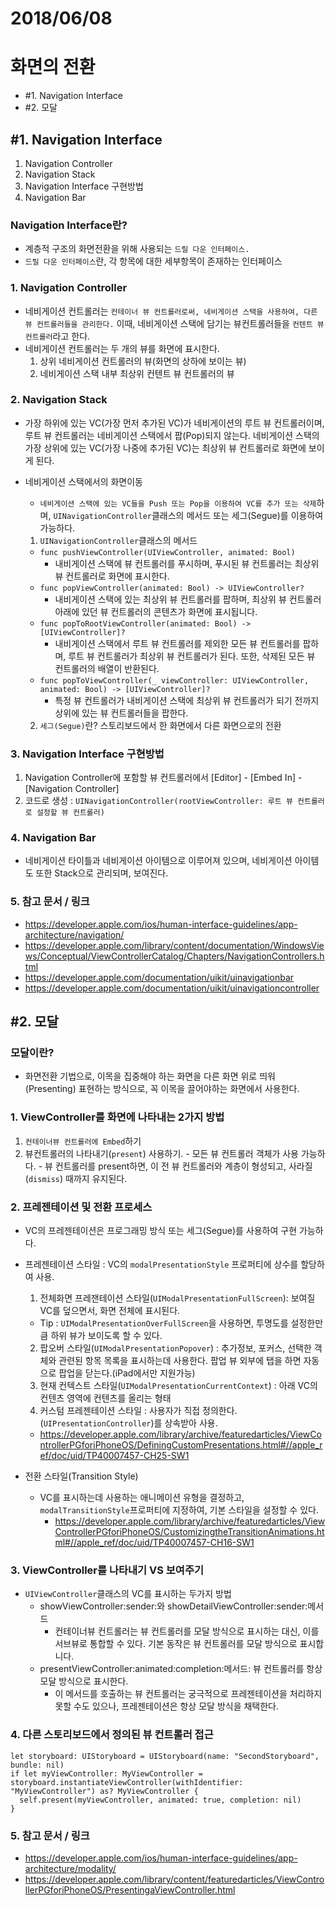 # 2018/06/08
# 화면의 전환
  - #1. Navigation Interface
  - #2. 모달

## #1. Navigation Interface

1. Navigation Controller
2. Navigation Stack
3. Navigation Interface 구현방법
4. Navigation Bar

###  Navigation Interface란?
  - 계층적 구조의 화면전환을 위해 사용되는 ``드릴 다운 인터페이스.``
  - ``드릴 다운 인터페이스``란, 각 항목에 대한 세부항목이 존재하는 인터페이스

### 1. Navigation Controller
  - 네비게이션 컨트롤러는 ``컨테이너 뷰 컨트롤러로써, 네비게이션 스택을 사용하여, 다른 뷰 컨트롤러들을 관리한다.`` 이때, 네비게이션 스택에 담기는 뷰컨트롤러들을 ``컨텐트 뷰 컨트롤러``라고 한다.
  - 네비게이션 컨트롤러는 두 개의 뷰를 화면에 표시한다.
    1. 상위 네비게이션 컨트롤러의 뷰(화면의 상하에 보이는 뷰)
    2. 네비게이션 스택 내부 최상위 컨텐트 뷰 컨트롤러의 뷰

### 2. Navigation Stack
  - 가장 하위에 있는 VC(가장 먼저 추가된 VC)가 네비게이션의 루트 뷰 컨트롤러이며, 루트 뷰 컨트롤러는 네비게이션 스택에서 팝(Pop)되지 않는다. 네비게이션 스택의 가장 상위에 있는 VC(가장 나중에 추가된 VC)는 최상위 뷰 컨트롤러로 화면에 보이게 된다.
  - 네비게이션 스택에서의 화면이동
    - ``네비게이션 스택에 있는 VC들을 Push 또는 Pop을 이용하여 VC를 추가 또는 삭제``하며, ``UINavigationController``클래스의 메서드 또는 세그(Segue)를 이용하여 가능하다.

    1. ``UINavigationController``클래스의 메서드
      - ``func pushViewController(UIViewController, animated: Bool)``
        - 내비게이션 스택에 뷰 컨트롤러를 푸시하며, 푸시된 뷰 컨트롤러는 최상위 뷰 컨트롤러로 화면에 표시한다.
      - ``func popViewController(animated: Bool) -> UIViewController?``
        - 내비게이션 스택에 있는 최상위 뷰 컨트롤러를 팝하며, 최상위 뷰 컨트롤러 아래에 있던 뷰 컨트롤러의 콘텐츠가 화면에 표시됩니다.
      - ``func popToRootViewController(animated: Bool) -> [UIViewController]?``
        - 내비게이션 스택에서 루트 뷰 컨트롤러를 제외한 모든 뷰 컨트롤러를 팝하며, 루트 뷰 컨트롤러가 최상위 뷰 컨트롤러가 된다. 또한, 삭제된 모든 뷰 컨트롤러의 배열이 반환된다.
      - ``func popToViewController(_ viewController: UIViewController, animated: Bool) -> [UIViewController]?``
        - 특정 뷰 컨트롤러가 내비게이션 스택에 최상위 뷰 컨트롤러가 되기 전까지 상위에 있는 뷰 컨트롤러들을 팝한다.

    2. ``세그(Segue)``란? 스토리보드에서 한 화면에서 다른 화면으로의 전환


### 3. Navigation Interface 구현방법
  1. Navigation Controller에 포함할 뷰 컨트롤러에서 [Editor] - [Embed In] - [Navigation Controller]
  2. 코드로 생성 : ``UINavigationController(rootViewController: 루트 뷰 컨트롤러로 설정할 뷰 컨트롤러)``

### 4. Navigation Bar
  - 네비게이션 타이틀과 네비게이션 아이템으로 이루어져 있으며, 네비게이션 아이템도 또한 Stack으로 관리되며, 보여진다.

### 5. 참고 문서 / 링크
  - https://developer.apple.com/ios/human-interface-guidelines/app-architecture/navigation/
  - https://developer.apple.com/library/content/documentation/WindowsViews/Conceptual/ViewControllerCatalog/Chapters/NavigationControllers.html
  - https://developer.apple.com/documentation/uikit/uinavigationbar
  - https://developer.apple.com/documentation/uikit/uinavigationcontroller

## #2. 모달

### 모달이란?
  - 화면전환 기법으로, 이목을 집중해야 하는 화면을 다른 화면 위로 띄워(Presenting) 표현하는 방식으로, 꼭 이목을 끌어야하는 화면에서 사용한다.

### 1. ViewController를 화면에 나타내는 2가지 방법
  1. ``컨테이너뷰 컨트롤러에 Embed``하기
  2. 뷰컨트롤러의 나타내기(``present``) 사용하기.
    - 모든 뷰 컨트롤러 객체가 사용 가능하다.
    - 뷰 컨트롤러를 present하면, 이 전 뷰 컨트롤러와 계층이 형성되고, 사라질(``dismiss``) 때까지 유지된다.

### 2. 프레젠테이션 및 전환 프로세스
  - VC의 프레젠테이션은 프로그래밍 방식 또는 세그(Segue)를 사용하여 구현 가능하다.
  - 프레젠테이션 스타일 : VC의 ``modalPresentationStyle`` 프로퍼티에 상수를 할당하여 사용.
    1. 전체화면 프레잰테이션 스타일(`UIModalPresentationFullScreen`): 보여질 VC를 덮으면서, 화면 전체에 표시된다.
      - Tip : `UIModalPresentationOverFullScreen`을 사용하면, 투명도를 설정한만큼 하위 뷰가 보이도록 할 수 있다.
    2. 팝오버 스타일(`UIModalPresentationPopover`) : 추가정보, 포커스, 선택한 객체와 관련된 항목 목록을 표시하는데 사용한다. 팝업 뷰 외부에 탭을 하면 자동으로 팝업을 닫는다.(iPad에서만 지원가능)
    3. 현재 컨텍스트 스타일(`UIModalPresentationCurrentContext`) : 아래 VC의 컨텐츠 영역에 컨텐츠를 올리는 형태
    4. 커스텀 프레젠테이션 스타일 : 사용자가 직접 정의한다. (`UIPresentationController`)를 상속받아 사용.
      - https://developer.apple.com/library/archive/featuredarticles/ViewControllerPGforiPhoneOS/DefiningCustomPresentations.html#//apple_ref/doc/uid/TP40007457-CH25-SW1

  - 전환 스타일(Transition Style)
    - VC를 표시하는데 사용하는 애니메이션 유형을 결정하고, `modalTransitionStyle`프로퍼티에 지정하여, 기본 스타일을 설정할 수 있다.
      - https://developer.apple.com/library/archive/featuredarticles/ViewControllerPGforiPhoneOS/CustomizingtheTransitionAnimations.html#//apple_ref/doc/uid/TP40007457-CH16-SW1

### 3. ViewController를 나타내기 VS 보여주기
  - `UIViewController`클래스의 VC를 표시하는 두가지 방법
    - showViewController:sender:와 showDetailViewController:sender:메서드
      - 컨테이너뷰 컨트롤러는 뷰 컨트롤러를 모달 방식으로 표시하는 대신, 이를 서브뷰로 통합할 수 있다. 기본 동작은 뷰 컨트롤러를 모달 방식으로 표시합니다.
    - presentViewController:animated:completion:메서드:  뷰 컨트롤러를 항상 모달 방식으로 표시한다.
      - 이 메서드를 호출하는 뷰 컨트롤러는 궁극적으로 프레젠테이션을 처리하지 못할 수도 있으나, 프레젠테이션은 항상 모달 방식을 채택한다.

### 4. 다른 스토리보드에서 정의된 뷰 컨트롤러 접근
  ```
  let storyboard: UIStoryboard = UIStoryboard(name: "SecondStoryboard", bundle: nil)
  if let myViewController: MyViewController = storyboard.instantiateViewController(withIdentifier: "MyViewController") as? MyViewController {
  	self.present(myViewController, animated: true, completion: nil)
  }
  ```

### 5. 참고 문서 / 링크
  - https://developer.apple.com/ios/human-interface-guidelines/app-architecture/modality/
  - https://developer.apple.com/library/content/featuredarticles/ViewControllerPGforiPhoneOS/PresentingaViewController.html
